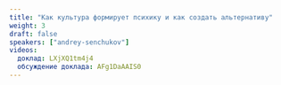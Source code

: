 ```yaml
---
title: "Как культура формирует психику и как создать альтернативу"
weight: 3
draft: false
speakers: ["andrey-senchukov"]
videos:
  доклад: LXjXQ1tm4j4
  обсуждение доклада: AFg1DaAAIS0
---
```

